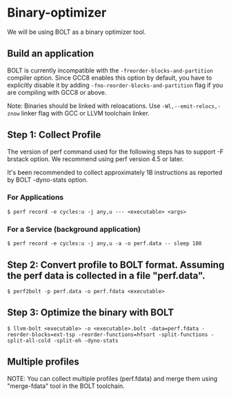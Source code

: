 # Binary-optimizer
We will be using BOLT as a binary optimizer tool.

## Build an application
BOLT is currently incompatible with the ```-freorder-blocks-and-partition``` compiler option. Since GCC8 enables this option by default, you have to explicitly disable it by adding ```-fno-reorder-blocks-and-partition``` flag if you are compiling with GCC8 or above.

Note: Binaries should be linked with reloacations. Use ```-Wl,--emit-relocs,-znow``` linker flag with GCC or LLVM toolchain linker.

## Step 1: Collect Profile
The version of perf command used for the following steps has to support -F brstack option. We recommend using perf version 4.5 or later.

It's been recommended to collect approximately 1B instructions as reported by BOLT -dyno-stats option.

### For Applications
```
$ perf record -e cycles:u -j any,u --- <executable> <args>
```

### For a Service (background application)
```
$ perf record -e cycles:u -j any,u -a -o perf.data -- sleep 180
```

## Step 2: Convert profile to BOLT format. Assuming the perf data is collected in a file "perf.data".
```
$ perf2bolt -p perf.data -o perf.fdata <executable>
```

## Step 3: Optimize the binary with BOLT
```
$ llvm-bolt <executable> -o <executable>.bolt -data=perf.fdata -reorder-blocks=ext-tsp -reorder-functions=hfsort -split-functions -split-all-cold -split-eh -dyno-stats
```

## Multiple profiles
NOTE: You can collect multiple profiles (perf.fdata) and merge them using "merge-fdata" tool in the BOLT toolchain.






